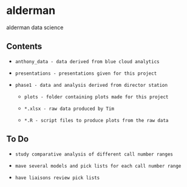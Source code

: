 # alderman
alderman data science

## Contents

* `anthony_data - data derived from blue cloud analytics`

* `presentations - presentations given for this project`

* `phase1 - data and analysis derived from director station`

  * `plots - folder containing plots made for this project`

  * `*.xlsx - raw data produced by Tim`

  * `*.R - script files to produce plots from the raw data`
  
## To Do

* `study comparative analysis of different call number ranges`

* `mave several models and pick lists for each call number range`

* `have liaisons review pick lists`

